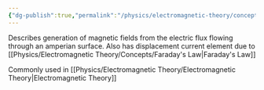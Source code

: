 ```yaml
---
{"dg-publish":true,"permalink":"/physics/electromagnetic-theory/concepts/ampere-maxwell-law/"}
---
```


Describes generation of magnetic fields from the electric flux flowing through an amperian surface. Also has displacement current element due to [[Physics/Electromagnetic Theory/Concepts/Faraday's Law\|Faraday's Law]]

Commonly used in [[Physics/Electromagnetic Theory/Electromagnetic Theory\|Electromagnetic Theory]]
